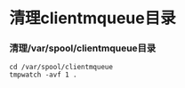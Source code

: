 # 清理clientmqueue目录
### 清理/var/spool/clientmqueue目录
```
cd /var/spool/clientmqueue
tmpwatch -avf 1 .
```